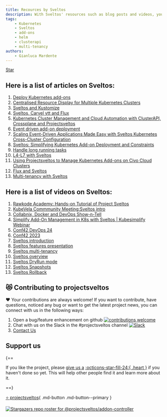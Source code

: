 ```yaml
---
title: Recources by Sveltos
description: With Sveltos' resources such as blog posts and videos, you will discover more about our application that extends the functionality of Cluster API.
tags:
    - Kubernetes
    - Sveltos
    - add-ons
    - helm
    - clusterapi
    - multi-tenancy
authors:
    - Gianluca Mardente
---
```

<a class="github-button" href="https://github.com/projectsveltos/sveltos-manager" data-icon="octicon-star" data-show-count="true" aria-label="Star projectsveltos/sveltos-manager on GitHub">Star</a>

## Here is a list of articles on Sveltos:

1. [Deploy Kubernetes add-ons](https://medium.com/@gianluca.mardente/sveltos-a-solution-to-deploy-kubernetes-add-ons-in-clusterapi-powered-clusters-b9d4b48fc819)
2. [Centralised Resource Display for Multiple Kubernetes Clusters](https://dev.to/gianlucam76/centralized-resource-display-for-multiple-kubernetes-clusters-4ngi)
3. [Sveltos and Kustomize](https://dev.to/gianlucam76/kubernetes-add-ons-management-introducing-kustomize-integration-with-sveltos-2cpn)
4. [Sveltos, Carvel ytt and Flux](https://medium.com/@gianluca.mardente/simplify-kubernetes-resource-management-with-sveltos-carvel-ytt-and-flux-da960298c321)
5. [Kubernetes Cluster Management and Cloud Automation with ClusterAPI, Crossplane and Projectsveltos](https://medium.com/p/a20594be51b5)
6. [Event driven add-on deployment](https://medium.com/p/43366ba9894d)
7. [Scaling Event-Driven Applications Made Easy with Sveltos Kubernetes Cross-Cluster Configuration](https://link.medium.com/GEhxO5orKyb)
8. [Sveltos: Simplifying Kubernetes Add-on Deployment and Constraints](https://medium.com/p/13fdfd3d9904)
10. [Handle long running tasks](https://medium.com/@gianluca.mardente/how-to-handle-long-running-tasks-in-kubernetes-reconciliation-loop-3cc04bfa2681)
11. [L4-L7 with Sveltos](https://medium.com/@projectsveltos/how-to-deploy-l4-and-l7-routing-on-multiple-kubernetes-clusters-securely-and-programmatically-930ebe65fa8c)
12. [Using Projectsveltos to Manage Kubernetes Add-ons on Civo Cloud Clusters](https://medium.com/p/ec4089c503a7)
13. [Flux and Sveltos](https://medium.com/@projectsveltos/flux-and-sveltos-friends-or-enemies-7cdc8fb8f953)
14. [Multi-tenancy with Sveltos](https://medium.com/@gianluca.mardente/kubernetes-multi-tenancy-with-sveltos-8a1b3c2b82c5)

## Here is a list of videos on Sveltos:

1. [Rawkode Academy: Hands-on Tutorial of Project Sveltos](https://www.youtube.com/watch?v=FRYYHAWr0MQ)
2. [KubeVela Commmunity Meeting:Sveltos intro](https://www.youtube.com/watch?v=A5Y0XTnoS7k)
3. [Collabnix, Docker and DevOps Show-n-Tell](https://www.youtube.com/live/Kiv2SVhI8qg?si=a6vr7PQrhxwOCn5G&t=2h5m55s)
4. [Simplify Add-On Management in K8s with Sveltos | Kubesimplify Webinar](https://www.youtube.com/watch?v=yifrTO7gDPM)
5. [Conf42 DevOps 24](https://www.youtube.com/watch?v=n2lFfxPP6jE)
6. [Conf42 2023](https://youtu.be/Xi2HvRfaNYI)
7. [Sveltos introduction](https://youtu.be/RyWDz9CXjXs)
8. [Sveltos features presentation](https://www.youtube.com/watch?v=UfrKOPTJRCc)
9. [Sveltos multi-tenancy](https://www.youtube.com/watch?v=m_G9UZ8yduc)
10. [Sveltos overview](https://www.youtube.com/watch?v=Ai5Mr9haWKM&t=4s)
11. [Sveltos DryRun mode](https://www.youtube.com/watch?v=gfWN_QJAL6k&t=86s)
12. [Sveltos Snapshots](https://www.youtube.com/watch?v=ALcp1_Nj9r4)
13. [Sveltos Rollback](https://www.youtube.com/watch?v=sTo6RcWP1BQ&t=16s)

<script async defer src="https://buttons.github.io/buttons.js"></script>

## 😻 Contributing to projectsveltos
❤️ Your contributions are always welcome! If you want to contribute, have questions, noticed any bug or want to get the latest project news, you can connect with us in the following ways:

1. Open a bug/feature enhancement on github [![contributions welcome](https://img.shields.io/badge/contributions-welcome-brightgreen.svg?style=flat)](https://github.com/projectsveltos/sveltos-manager/issues "Contribute to Sveltos: open issues")
2. Chat with us on the Slack in the #projectsveltos channel [![Slack](https://img.shields.io/badge/join%20slack-%23projectsveltos-brighteen)](https://join.slack.com/t/projectsveltos/shared_invite/zt-1hraownbr-W8NTs6LTimxLPB8Erj8Q6Q)
3. [Contact Us](mailto:support@projectsveltos.io)

## Support us

{==

If you like the project, please [give us a](https://github.com/projectsveltos/sveltos-manager "Kubernetes add-on controller")  [:octicons-star-fill-24:{ .heart }](https://github.com/projectsveltos/sveltos-manager "Kubernetes add-on controller") if you haven't done so yet. This will help other people find it and learn more about it.

==}

[:star: projectsveltos](https://github.com/projectsveltos/sveltos-manager "Kubernetes add-on controller"){ .md-button .md-button--primary }

[![Stargazers repo roster for @projectsveltos/addon-controller](http://reporoster.com/stars/projectsveltos/addon-controller)](https://github.com/projectsveltos/addon-controller/stargazers)

